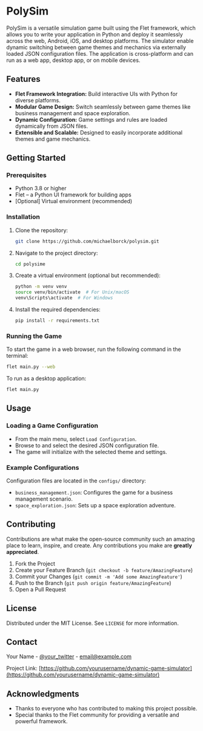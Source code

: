 # PolySim

PolySim is a versatile simulation game built using the Flet framework, which allows you to write your application in Python and deploy it seamlessly across the web, Android, iOS, and desktop platforms. The simulator enable dynamic switching between game themes and mechanics via externally loaded JSON configuration files. The application is cross-platform and can run as a web app, desktop app, or on mobile devices.

## Features

- **Flet Framework Integration:** Build interactive UIs with Python for diverse platforms.
- **Modular Game Design:** Switch seamlessly between game themes like business management and space exploration.
- **Dynamic Configuration:** Game settings and rules are loaded dynamically from JSON files.
- **Extensible and Scalable:** Designed to easily incorporate additional themes and game mechanics.

## Getting Started

### Prerequisites

- Python 3.8 or higher
- Flet – a Python UI framework for building apps
- [Optional] Virtual environment (recommended)

### Installation

1. Clone the repository:
   ```bash
   git clone https://github.com/michaelborck/polysim.git
   ```
2. Navigate to the project directory:
   ```bash
   cd polysime
   ```
3. Create a virtual environment (optional but recommended):
   ```bash
   python -m venv venv
   source venv/bin/activate  # For Unix/macOS
   venv\Scripts\activate  # For Windows
   ```
4. Install the required dependencies:
   ```bash
   pip install -r requirements.txt
   ```

### Running the Game

To start the game in a web browser, run the following command in the terminal:
```bash
flet main.py --web
```

To run as a desktop application:
```bash
flet main.py
```

## Usage

### Loading a Game Configuration

- From the main menu, select `Load Configuration`.
- Browse to and select the desired JSON configuration file.
- The game will initialize with the selected theme and settings.

### Example Configurations

Configuration files are located in the `configs/` directory:
- `business_management.json`: Configures the game for a business management scenario.
- `space_exploration.json`: Sets up a space exploration adventure.

## Contributing

Contributions are what make the open-source community such an amazing place to learn, inspire, and create. Any contributions you make are **greatly appreciated**.

1. Fork the Project
2. Create your Feature Branch (`git checkout -b feature/AmazingFeature`)
3. Commit your Changes (`git commit -m 'Add some AmazingFeature'`)
4. Push to the Branch (`git push origin feature/AmazingFeature`)
5. Open a Pull Request

## License

Distributed under the MIT License. See `LICENSE` for more information.

## Contact

Your Name - [@your_twitter](https://twitter.com/your_twitter) - email@example.com

Project Link: [https://github.com/yourusername/dynamic-game-simulator](https://github.com/yourusername/dynamic-game-simulator)

## Acknowledgments

- Thanks to everyone who has contributed to making this project possible.
- Special thanks to the Flet community for providing a versatile and powerful framework.
